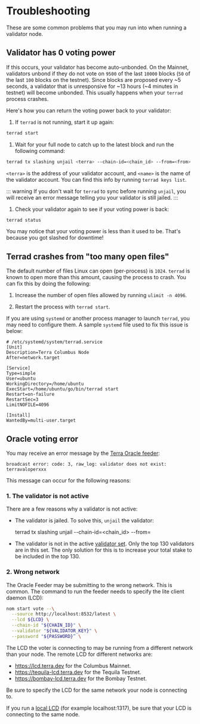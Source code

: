 # Troubleshooting

These are some common problems that you may run into when running a validator node.

## Validator has 0 voting power

If this occurs, your validator has become auto-unbonded. On the Mainnet, validators unbond if they do not vote on `9500` of the last `10000` blocks (`50` of the last `100` blocks on the testnet). Since blocks are proposed every ~5 seconds, a validator that is unresponsive for ~13 hours (~4 minutes in testnet) will become unbonded. This usually happens when your `terrad` process crashes.

Here's how you can return the voting power back to your validator:

1. If `terrad` is not running, start it up again:

  ```bash
  terrad start
  ```

1. Wait for your full node to catch up to the latest block and run the following command:  

  ```bash
  terrad tx slashing unjail <terra> --chain-id=<chain_id> --from=<from>
  ```

  `<terra>` is the address of your validator account, and `<name>` is the name of the validator account. You can find this info by running `terrad keys list`.

  ::: warning
  If you don't wait for `terrad` to sync before running `unjail`, you will receive an error message telling you your validator is still jailed.
  :::

1.  Check your validator again to see if your voting power is back:

  ```bash
  terrad status
  ```

You may notice that your voting power is less than it used to be. That's because you got slashed for downtime!

## Terrad crashes from "too many open files"

The default number of files Linux can open (per-process) is `1024`. `terrad` is known to open more than this amount, causing the process to crash. You can fix this by doing the following:

1. Increase the number of open files allowed by running `ulimit -n 4096`.  

2.  Restart the process with `terrad start`.

  If you are using `systemd` or another process manager to launch `terrad`, you may need to configure them. A sample `systemd` file used to fix this issue is below:

  ```systemd
  # /etc/systemd/system/terrad.service
  [Unit]
  Description=Terra Columbus Node
  After=network.target

  [Service]
  Type=simple
  User=ubuntu
  WorkingDirectory=/home/ubuntu
  ExecStart=/home/ubuntu/go/bin/terrad start
  Restart=on-failure
  RestartSec=3
  LimitNOFILE=4096

  [Install]
  WantedBy=multi-user.target
  ```

## Oracle voting error

You may receive an error message by the [Terra Oracle feeder](https://github.com/terra-money/oracle-feeder):

    broadcast error: code: 3, raw_log: validator does not exist: terravaloperxxx

This message can occur for the following reasons:

### 1. The validator is not active

There are a few reasons why a validator is not active:

- The validator is jailed. To solve this, `unjail` the validator:

    terrad tx slashing unjail <terra> --chain-id=<chain_id> --from=<from>

- The validator is not in the active [validator set](https://docs.terra.money/validators.html#delegations). Only the top 130 validators are in this set. The only solution for this is to increase your total stake to be included in the top 130.

### 2. Wrong network

The Oracle Feeder may be submitting to the wrong network. This is common. The command to run the feeder needs to specify the lite client daemon (LCD):

```bash
nom start vote --\
  --source http://localhost:8532/latest \
  --lcd ${LCD} \
  --chain-id "${CHAIN_ID}" \
  --validator "${VALIDATOR_KEY}" \
  --password "${PASSWORD}” \
```  

The LCD the voter is connecting to may be running from a different network than your node. The remote LCD for different networks are:

- https://lcd.terra.dev for the Columbus Mainnet.
- https://tequila-lcd.terra.dev for the Tequila Testnet.
- https://bombay-lcd.terra.dev for the Bombay Testnet.

Be sure to specify the LCD for the same network your node is connecting to.

If you run a [local LCD](https://docs.terra.money/terrad/lcd.html) (for example localhost:1317), be sure that your LCD is connecting to the same node.
